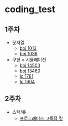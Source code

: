 # coding_test
## 1주차
- 문자열
    - [boj 1013](https://www.acmicpc.net/problem/1013)
    - [boj 1036](https://www.acmicpc.net/problem/1036)
- 구현 = 시뮬레이션
    - [boj 14503](https://www.acmicpc.net/problem/14503)
    - [boj 13460](https://www.acmicpc.net/problem/13460)
    - [lc 1781](https://leetcode.com/problems/sum-of-beauty-of-all-substrings/description/)
    - [lc 1604](https://leetcode.com/problems/alert-using-same-key-card-three-or-more-times-in-a-one-hour-period/description/)

## 2주차
- 스택/큐
  - [프로그래머스 고득점 킷](https://school.programmers.co.kr/learn/courses/30/parts/12081)
